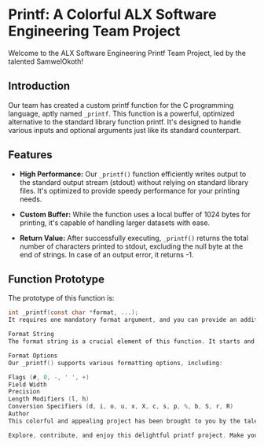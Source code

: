 # Printf: A Colorful ALX Software Engineering Team Project

Welcome to the ALX Software Engineering Printf Team Project, led by the talented SamwelOkoth!

## Introduction

Our team has created a custom printf function for the C programming language, aptly named `_printf`. This function is a powerful, optimized alternative to the standard library function printf. It's designed to handle various inputs and optional arguments just like its standard counterpart.

## Features

- **High Performance:** Our `_printf()` function efficiently writes output to the standard output stream (stdout) without relying on standard library files. It's optimized to provide speedy performance for your printing needs.

- **Custom Buffer:** While the function uses a local buffer of 1024 bytes for printing, it's capable of handling larger datasets with ease.

- **Return Value:** After successfully executing, `_printf()` returns the total number of characters printed to stdout, excluding the null byte at the end of strings. In case of an output error, it returns -1.

## Function Prototype

The prototype of this function is:

```c
int _printf(const char *format, ...);
It requires one mandatory format argument, and you can provide an additional number of arguments as needed.

Format String
The format string is a crucial element of this function. It starts and ends with double quotes and can contain zero or more directives, ordinary characters (not %), and conversion specifications. Each conversion specification begins with a % character and ends with a conversion specifier.

Format Options
Our _printf() supports various formatting options, including:

Flags (#, 0, -, ' ', +)
Field Width
Precision
Length Modifiers (l, h)
Conversion Specifiers (d, i, o, u, x, X, c, s, p, %, b, S, r, R)
Author
This colorful and appealing project has been brought to you by the talented GitHub user SamwelOkoth, a dedicated contributor to the ALX Software Engineering community.

Explore, contribute, and enjoy this delightful printf project. Make your coding journey more colorful and efficient with our custom printf function!
